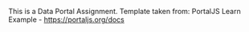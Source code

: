 This is a Data Portal Assignment.
Template taken from: PortalJS Learn Example - https://portaljs.org/docs
